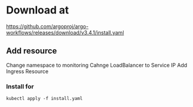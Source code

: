 # Download at

<https://github.com/argoproj/argo-workflows/releases/download/v3.4.1/install.yaml>

## Add resource

Change namespace to monitoring
Cahnge LoadBalancer to Service IP
Add Ingress Resource

### Install for

`kubectl apply -f install.yaml`
